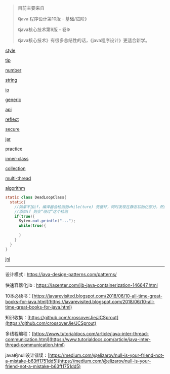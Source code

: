 > 目前主要来自
>
> 《java 程序设计第10版 - 基础/进阶》
>
> 《java核心技术第9版 - 卷I》
>
> 《java核心技术》有很多总结性的话，《java程序设计》更适合新学。

[style](./style.md)

[tip](./note.md)

[number](./number.md)

[string](./string.md)

[io](./io.md)

[generic](./generic.md)

[api](./api.md)

[reflect](./reflect.md)

[secure](./secure.md)

[jar](./jar.md)

[practice](./question.md)

[inner-class](./inner-class.md)

[collection](./collection.md)

[multi-thread](./multi-thread.md)

[algorithm](./algorithm.md)



```java
static class DeadLoopClass{
  static{
    //如果不加if，编译器会检测到while(ture) 死循环，同时发现在静态初始化部分，然后拒绝编译
    //添加if 则会“绕过”这个检测
    if(true){
      Sytem.out.println("...");
      while(true){
        
      }
    }
  }
}
```



[jni](../jni/quickdoc/jni-index.md)





---

设计模式 : https://java-design-patterns.com/patterns/

快速容器化jib : https://jaxenter.com/jib-java-containerization-146647.html

10本必读书：[https://javarevisited.blogspot.com/2018/06/10-all-time-great-books-for-java.html](https://javarevisited.blogspot.com/2018/06/10-all-time-great-books-for-java.html)  

知识收集：[https://github.com/crossoverJie/JCSprout](https://github.com/crossoverJie/JCSprout)  

多线程编程：[https://www.tutorialdocs.com/article/java-inter-thread-communication.html](https://www.tutorialdocs.com/article/java-inter-thread-communication.html)   

java的null设计错误：[https://medium.com/@elizarov/null-is-your-friend-not-a-mistake-b63ff1751dd5](https://medium.com/@elizarov/null-is-your-friend-not-a-mistake-b63ff1751dd5)

